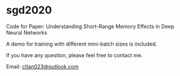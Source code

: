 # sgd2020
Code for Paper: Understanding Short-Range Memory Effects in Deep Neural Networks

A demo for training with different mini-batch sizes is included.

If you have any question, please feel free to contact me.

Email: cltan023@outlook.com
